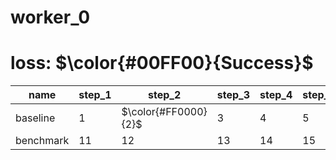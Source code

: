 # worker_0

# loss: $\color{#00FF00}{Success}$

| name | step_1 | step_2 | step_3 | step_4 | step_5 | step_6 | step_7 |
| ----- | ----- | ----- | ----- | ----- | ----- | ----- | ----- |
| baseline | 1 | $\color{#FF0000}{2}$ | 3 | 4 | 5 | 6 | 7 |
| benchmark | 11 | 12 | 13 | 14 | 15 |
